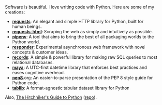 Software is beautiful. I love writing code with Python. Here are some of my creations:

- **[requests](https://github.com/psf/requests)**: An elegant and simple HTTP library for Python, built for human beings.
- **[requests-html](https://github.com/psf/requests-html)**: Scraping the web as simply and intuitively as possible.
- **[pipenv](https://github.com/pypa/pipenv)**: A tool that aims to bring the best of all packaging worlds to the Python world.
- **[responder](https://responder.kennethreitz.org/en/latest/)**: Experimental asynchronous web framework with novel concepts & customer ideas.
- **[records](https://github.com/kennethreitz/records)**: A simple & powerful library for making raw SQL queries to most relational databases.
- **[maya](https://github.com/timofurrer/maya)**: A UTC-first datetime library that enforces best practices and eases cognitive overhead.
- **[pep8](https://pep8.org)**.org: An easier-to-parse presentation of the PEP 8 style guide for Python code.
- **[tablib](https://tablib.readthedocs.io/en/stable/)**: A format-agnostic tabular dataset library for Python

Also, [The Hitchhiker's Guide to Python](https://amzn.to/3H4yb5X) ([repo](https://github.com/realpython/python-guide)).
